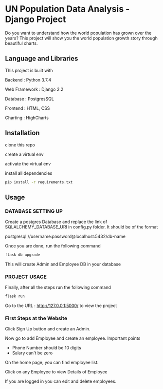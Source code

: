 # UN Population Data Analysis - Django Project 

Do you want to understand how the world population has grown over the years? This project will show you the world population growth story through beautiful charts.


## Language and Libraries

This project is built with 

Backend : Python 3.7.4

Web Framework : Django 2.2

Database : PostgresSQL

Frontend : HTML, CSS

Charting : HighCharts

## Installation

clone this repo 

create a virtual env

activate the virtual env 

install all dependencies

```bash
pip install -r requirements.txt
```

## Usage

### DATABASE SETTING UP

Create a postgres Database and replace the link of SQLALCHEMY_DATABASE_URI in config.py folder. It should be of the format 

postgresql://username:password@localhost:5432/db-name

Once you are done, run the following command 

```bash
flask db upgrade
```
This will create Admin and Employee DB in your database

### PROJECT USAGE

Finally, after all the steps run the following command

```bash
flask run
```

Go to the URL : http://127.0.0.1:5000/  to view the project


### First Steps at the Website

Click Sign Up button and create an Admin. 

Now go to add Employee and create an employee. Important points 
 *  Phone Number should be 10 digits 
 *  Salary can't be zero

On the home page, you can find employee list. 

Click on any Employee to view Details of Employee

If you are logged in you can edit and delete employees. 



